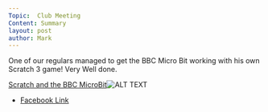 ```yaml
---
Topic:  Club Meeting
Content: Summary
layout: post
author: Mark
---
```

One of our regulars managed to get the BBC Micro Bit working with his own Scratch 3 game! Very Well done.

[Scratch and the BBC MicroBit](https://www.facebook.com/720665616418529/videos/1121144294739801)![ALT TEXT](https://scontent.fbhx6-1.fna.fbcdn.net/v/t15.13418-10/59769979_472433546830882_4518382999292608512_n.jpg?stp=dst-jpg_s720x720&_nc_cat=102&ccb=1-7&_nc_sid=ad6a45&_nc_ohc=0K3vwBz-faIAX9dubNH&_nc_ht=scontent.fbhx6-1.fna&edm=AKK4YLsEAAAA&oh=00_AfCPr15Kk8jioRXPY-AWD4jJdQ1vukqOXWIvKzG4dwZDKg&oe=652AB7CC)

* [Facebook Link](https://www.facebook.com/1481985248595237/posts/2056182337842189/)


